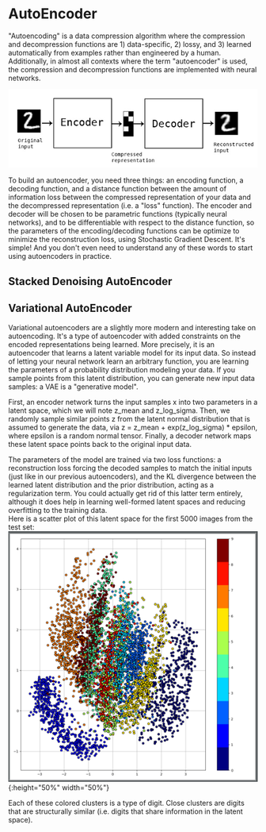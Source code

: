 # AutoEncoder
"Autoencoding" is a data compression algorithm where the compression and decompression functions are 1) data-specific, 2) lossy, and 3) learned automatically from examples rather than engineered by a human. Additionally, in almost all contexts where the term "autoencoder" is used, the compression and decompression functions are implemented with neural networks.  

![Autoencoder](autoencoder_schema.jpg)

To build an autoencoder, you need three things: an encoding function, a decoding function, and a distance function between the amount of information loss between the compressed representation of your data and the decompressed representation (i.e. a "loss" function). The encoder and decoder will be chosen to be parametric functions (typically neural networks), and to be differentiable with respect to the distance function, so the parameters of the encoding/decoding functions can be optimize to minimize the reconstruction loss, using Stochastic Gradient Descent. It's simple! And you don't even need to understand any of these words to start using autoencoders in practice.



## Stacked Denoising AutoEncoder  



## Variational AutoEncoder  
Variational autoencoders are a slightly more modern and interesting take on autoencoding. It's a type of autoencoder with added constraints on the encoded representations being learned. More precisely, it is an autoencoder that learns a latent variable model for its input data. So instead of letting your neural network learn an arbitrary function, you are learning the parameters of a probability distribution modeling your data. If you sample points from this latent distribution, you can generate new input data samples: a VAE is a "generative model".

First, an encoder network turns the input samples x into two parameters in a latent space, which we will note z_mean and z_log_sigma. Then, we randomly sample similar points z from the latent normal distribution that is assumed to generate the data, via z = z_mean + exp(z_log_sigma) * epsilon, where epsilon is a random normal tensor. Finally, a decoder network maps these latent space points back to the original input data.

The parameters of the model are trained via two loss functions: a reconstruction loss forcing the decoded samples to match the initial inputs (just like in our previous autoencoders), and the KL divergence between the learned latent distribution and the prior distribution, acting as a regularization term. You could actually get rid of this latter term entirely, although it does help in learning well-formed latent spaces and reducing overfitting to the training data.  
 Here is a scatter plot of this latent space for the first 5000 images from the test set:  
 ![Scatter plot of latent space](latent.png)  {:height="50%" width="50%"}
 
 Each of these colored clusters is a type of digit. Close clusters are digits that are structurally similar (i.e. digits that share information in the latent space).




